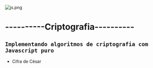  ![js.png](https://www.hardware.com.br/1078x516/smart/filters:format:(png)/@/static/wp/2019/11/01/80.png?fit=crop)

# ----------Criptografia----------
## **`Implementando algoritmos de criptografia com Javascript puro`**



- Cifra de César